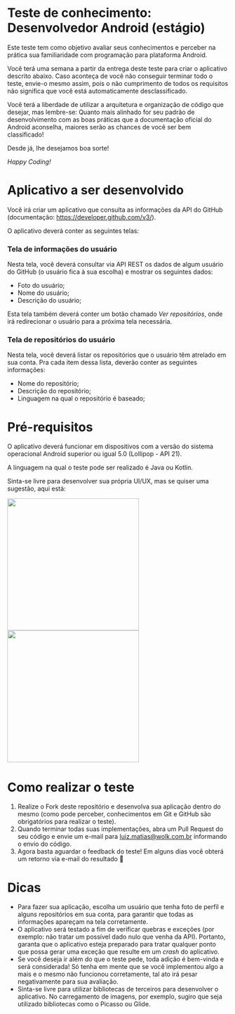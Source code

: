 # Teste de conhecimento: Desenvolvedor Android (estágio)

Este teste tem como objetivo avaliar seus conhecimentos e perceber na prática sua familiaridade com programação para plataforma Android.

Você terá uma semana a partir da entrega deste teste para criar o aplicativo descrito abaixo. Caso aconteça de você não conseguir terminar todo o teste, envie-o mesmo assim, pois o não cumprimento de todos os requisitos não significa que você está automaticamente desclassificado.

Você terá a liberdade de utilizar a arquitetura e organização de código que desejar, mas lembre-se: Quanto mais alinhado for seu padrão de desenvolvimento com as boas práticas que a documentação oficial do Android aconselha, maiores serão as chances de você ser bem classificado!

Desde já, lhe desejamos boa sorte!

*Happy Coding!*

# Aplicativo a ser desenvolvido

Você irá criar um aplicativo que consulta as informações da API do GitHub (documentação: https://developer.github.com/v3/).

O aplicativo deverá conter as seguintes telas:

### Tela de informações do usuário

Nesta tela, você deverá consultar via API REST os dados de algum usuário do GitHub (o usuário fica à sua escolha) e mostrar os seguintes dados:
* Foto do usuário;
* Nome do usuário;
* Descrição do usuário;

Esta tela também deverá conter um botão chamado *Ver repositórios*, onde irá redirecionar o usuário para a próxima tela necessária.

### Tela de repositórios do usuário

Nesta tela, você deverá listar os repositórios que o usuário têm atrelado em sua conta. Pra cada item dessa lista, deverão conter as seguintes informações:
* Nome do repositório;
* Descrição do repositório;
* Linguagem na qual o repositório é baseado;

# Pré-requisitos

O aplicativo deverá funcionar em dispositivos com a versão do sistema operacional Android superior ou igual 5.0 (Lollipop - API 21).

A linguagem na qual o teste pode ser realizado é Java ou Kotlin.

Sinta-se livre para desenvolver sua própria UI/UX, mas se quiser uma sugestão, aqui está:

<img src="https://i.imgur.com/8T6TNQP.png" width="300">  <img src="https://i.imgur.com/3Z9Aasc.png" width="300">

# Como realizar o teste

1. Realize o Fork deste repositório e desenvolva sua aplicação dentro do mesmo (como pode perceber, conhecimentos em Git e GitHub são obrigatórios para realizar o teste).
2. Quando terminar todas suas implementações, abra um Pull Request do seu código e envie um e-mail para luiz.matias@wolk.com.br informando o envio do código. 
3. Agora basta aguardar o feedback do teste! Em alguns dias você obterá um retorno via e-mail do resultado :tada:

# Dicas

* Para fazer sua aplicação, escolha um usuário que tenha foto de perfil e alguns repositórios em sua conta, para garantir que todas as informações apareçam na tela corretamente.
* O aplicativo será testado a fim de verificar quebras e exceções (por exemplo: não tratar um possível dado nulo que venha da API). Portanto, garanta que o aplicativo esteja preparado para tratar qualquer ponto que possa gerar uma exceção que resulte em um *crash* do aplicativo.
* Se você deseja ir além do que o teste pede, toda adição é bem-vinda e será considerada! Só tenha em mente que se você implementou algo a mais e o mesmo não funcionou corretamente, tal ato irá pesar negativamente para sua avaliação.
* Sinta-se livre para utilizar bibliotecas de terceiros para desenvolver o aplicativo. No carregamento de imagens, por exemplo, sugiro que seja utilizado bibliotecas como o Picasso ou Glide.
